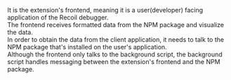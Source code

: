 It is the extension's frontend, meaning it is a user(developer) facing application of the Recoil debugger. <br/>
The frontend receives formatted data from the NPM package and visualize the data. <br/>
In order to obtain the data from the client application, it needs to talk to the NPM package that's installed on the user's application. <br/>
Although the frontend only talks to the background script, the background script handles messaging between the extension's frontend and the NPM package.

